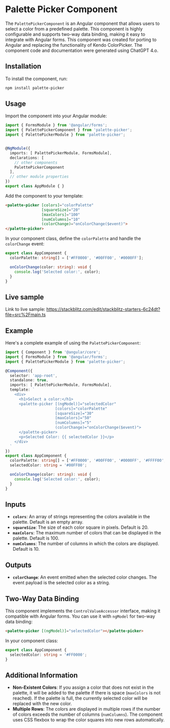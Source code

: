 # Palette Picker Component

The `PalettePickerComponent` is an Angular component that allows users to select a color from a predefined palette. This component is highly configurable and supports two-way data binding, making it easy to integrate with Angular forms. This component was created for porting to Angular and replacing the functionality of Kendo ColorPicker. The component code and documentation were generated using ChatGPT 4.o.

## Installation

To install the component, run:

```bash
npm install palette-picker
```

## Usage

Import the component into your Angular module:

```typescript
import { FormsModule } from '@angular/forms';
import { PalettePickerComponent } from 'palette-picker';
import { PalettePickerModule } from 'palette-picker';


@NgModule({
  imports: [ PalettePickerModule, FormsModule],
  declarations: [
    // other components
    PalettePickerComponent
  ],
  // other module properties
})
export class AppModule { }
```

Add the component to your template:

```html
<palette-picker [colors]="colorPalette"
                [squareSize]="20"
                [maxColors]="100"
                [numColumns]="10"
                (colorChange)="onColorChange($event)">
</palette-picker>
```

In your component class, define the `colorPalette` and handle the `colorChange` event:

```typescript
export class AppComponent {
  colorPalette: string[] = ['#FF0000', '#00FF00', '#0000FF'];

  onColorChange(color: string): void {
    console.log('Selected color:', color);
  }
}
```
## Live sample

Link to live sample: https://stackblitz.com/edit/stackblitz-starters-6c24dt?file=src%2Fmain.ts

## Example

Here's a complete example of using the `PalettePickerComponent`:

```typescript
import { Component } from '@angular/core';
import { FormsModule } from '@angular/forms';
import { PalettePickerModule } from 'palette-picker';

@Component({
  selector: 'app-root',
  standalone: true,
  imports: [ PalettePickerModule, FormsModule],
  template: `
    <div>
      <h1>Select a color:</h1>
      <palette-picker [(ngModel)]="selectedColor"
                      [colors]="colorPalette"
                      [squareSize]="30"
                      [maxColors]="50"
                      [numColumns]="5"
                      (colorChange)="onColorChange($event)">
      </palette-picker>
      <p>Selected Color: {{ selectedColor }}</p>
    </div>
  `
})
export class AppComponent {
  colorPalette: string[] = ['#FF0000', '#00FF00', '#0000FF', '#FFFF00', '#FF00FF'];
  selectedColor: string = '#00FF00';

  onColorChange(color: string): void {
    console.log('Selected color:', color);
  }
}
```

## Inputs

- **`colors`**: An array of strings representing the colors available in the palette. Default is an empty array.
- **`squareSize`**: The size of each color square in pixels. Default is 20.
- **`maxColors`**: The maximum number of colors that can be displayed in the palette. Default is 100.
- **`numColumns`**: The number of columns in which the colors are displayed. Default is 10.

## Outputs

- **`colorChange`**: An event emitted when the selected color changes. The event payload is the selected color as a string.

## Two-Way Data Binding

This component implements the `ControlValueAccessor` interface, making it compatible with Angular forms. You can use it with `ngModel` for two-way data binding:

```html
<palette-picker [(ngModel)]="selectedColor"></palette-picker>
```

In your component class:

```typescript
export class AppComponent {
  selectedColor: string = '#FF0000';
}
```

## Additional Information

- **Non-Existent Colors**: If you assign a color that does not exist in the palette, it will be added to the palette if there is space (`maxColors` is not reached). If the palette is full, the currently selected color will be replaced with the new color.
- **Multiple Rows**: The colors are displayed in multiple rows if the number of colors exceeds the number of columns (`numColumns`). The component uses CSS flexbox to wrap the color squares into new rows automatically.
